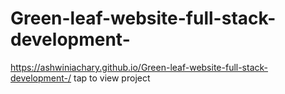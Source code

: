 # Green-leaf-website-full-stack-development-
https://ashwiniachary.github.io/Green-leaf-website-full-stack-development-/ tap to view project
